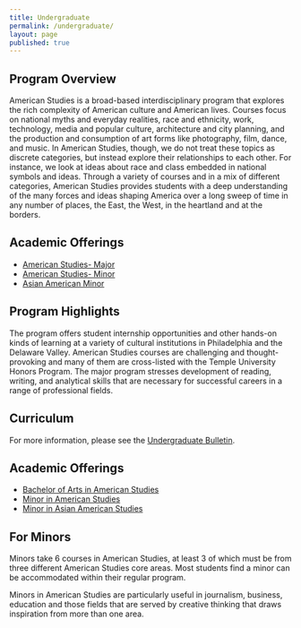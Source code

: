 ```yaml
---
title: Undergraduate
permalink: /undergraduate/
layout: page
published: true
---
```


## Program Overview 

American Studies is a broad-based interdisciplinary program that explores the rich complexity of American culture and American lives. Courses focus on national myths and everyday realities, race and ethnicity, work, technology, media and popular culture, architecture and city planning, and the production and consumption of art forms like photography, film, dance, and music. In American Studies, though, we do not treat these topics as discrete categories, but instead explore their relationships to each other. For instance, we look at ideas about race and class embedded in national symbols and ideas. Through a variety of courses and in a mix of different categories, American Studies provides students with a deep understanding of the many forces and ideas shaping America over a long sweep of time in any number of places, the East, the West, in the heartland and at the borders.

## Academic Offerings

- [American Studies- Major](http://bulletin.temple.edu/undergraduate/liberal-arts/american-studies/ba-american-studies/)
- [American Studies- Minor](http://bulletin.temple.edu/undergraduate/liberal-arts/american-studies/minor-american-studies/)
- [Asian American Minor](http://bulletin.temple.edu/undergraduate/liberal-arts/american-studies/asian-american-studies-minor/)

## Program Highlights

The program offers student internship opportunities and other hands-on kinds of learning at a variety of cultural institutions in Philadelphia and the Delaware Valley. American Studies courses are challenging and thought-provoking and many of them are cross-listed with the Temple University Honors Program. The major program stresses development of reading, writing, and analytical skills that are necessary for successful careers in a range of professional fields.

## Curriculum

For more information, please see the [Undergraduate Bulletin](http://bulletin.temple.edu/undergraduate/liberal-arts/american-studies/).

## Academic Offerings

- [Bachelor of Arts in American Studies](http://bulletin.temple.edu/undergraduate/liberal-arts/american-studies/ba-american-studies/)
- [Minor in American Studies](http://bulletin.temple.edu/undergraduate/liberal-arts/american-studies/minor-american-studies/)
- [Minor in Asian American Studies](http://bulletin.temple.edu/undergraduate/liberal-arts/american-studies/asian-american-studies-minor/)

## For Minors

Minors take 6 courses in American Studies, at least 3 of which must be from three different American Studies core areas. Most students find a minor can be accommodated within their regular program.

Minors in American Studies are particularly useful in journalism, business, education and those fields that are served by creative thinking that draws inspiration from more than one area.